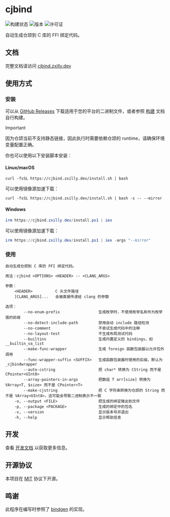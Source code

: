 # cjbind

![构建状态](https://img.shields.io/github/actions/workflow/status/cjbind/cjbind/build.yml?style=flat-square)
![版本](https://img.shields.io/github/v/release/cjbind/cjbind?style=flat-square)
![许可证](https://img.shields.io/badge/license-MIT-blue.svg?style=flat-square)

自动生成仓颉到 C 库的 FFI 绑定代码。

## 文档

完整文档请访问 [cjbind.zxilly.dev](https://cjbind.zxilly.dev)

## 使用方式

### 安装

可以从 [GitHub Releases](https://github.com/cjbind/cjbind/releases) 下载适用于您的平台的二进制文件，或者参照
[构建](./DEVELOPMENT.md) 文档自行构建。

> [!IMPORTANT]
> 因为仓颉当前不支持静态链接，因此执行时需要依赖仓颉的 runtime，请确保环境变量配置正确。

你也可以使用以下安装脚本安装：

#### Linux/macOS

```shell
curl -fsSL https://cjbind.zxilly.dev/install.sh | bash
```

可以使用镜像源加速下载：

```shell
curl -fsSL https://cjbind.zxilly.dev/install.sh | bash -s -- --mirror
```

#### Windows

```powershell
irm https://cjbind.zxilly.dev/install.ps1 | iex
```

可以使用镜像源加速下载：

```powershell
irm https://cjbind.zxilly.dev/install.ps1 | iex -args "--mirror"
```

### 使用

```text
自动生成仓颉到 C 库的 FFI 绑定代码。

用法：cjbind <OPTIONS> <HEADER> -- <CLANG_ARGS>

参数：
    <HEADER>          C 头文件路径
    [CLANG_ARGS]...   会被直接传递给 clang 的参数

选项：
        --no-enum-prefix                 生成枚举时，不使用枚举名称作为枚举值的前缀
        --no-detect-include-path         禁用自动 include 路径检测
        --no-comment                     不尝试生成代码中的注释
        --no-layout-test                 不生成布局测试代码
        --builtins                       生成内置定义的 bindings，如 __builtin_va_list
        --make-func-wrapper              生成 foreign 函数包装器以允许包外调用
        --func-wrapper-suffix <SUFFIX>   生成函数包装器时使用的后缀，默认为 _cjbindwrapper
        --auto-cstring                   把 char* 转换为 CString 而不是 CPointer<UInt8>
        --array-pointers-in-args         把数组 T arr[size] 转换为 VArray<T, $size> 而不是 CPointer<T>
        --make-cjstring                  把 C 字符串转换为仓颉的 String 而不是 VArray<UInt8>，这可能会导致二进制表示不一致
    -o, --output <FILE>                  把生成的绑定输出到文件
    -p, --package <PACKAGE>              生成的绑定中的包名
    -v, --version                        显示版本号并退出
    -h, --help                           显示帮助信息
```

## 开发

查看 [开发文档](./DEVELOPMENT.md) 以获取更多信息。

## 开源协议

本项目在 [MIT](./LICENSE) 协议下开源。

## 鸣谢

此程序在编写时参照了 [bindgen](https://github.com/rust-lang/rust-bindgen) 的实现。